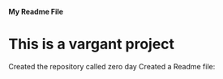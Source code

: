 **My Readme File**
# This is a vargant project
Created the repository called zero day
Created a Readme file:
